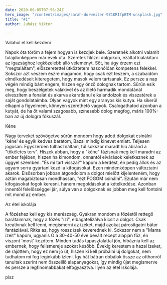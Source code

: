 ```yaml
---
date: 2020-06-05T07:56:24Z
hero_image: "/content/images/sarah-dorweiler-9Z1KRIfpBTM-unsplash.jpg"
title: "#1"
author: Juhász Viktor

---
```

Valahol el kell kezdeni

Napok óta töröm a fejem hogyan is kezdjek bele. Szeretnék alkotni valamit tulajdonképpen már évek óta. Szeretek filózni dolgokon, ezáltal kialakítani az igazsághoz legközelebb álló véleményt. Sőt, ha úgy érzem ezt "megtaláltam", előszeretettel ütköztetem hasonólóan kompetens felekkel. Sokszor azt veszem észre magamon, hogy csak ezt teszem, a szabaidőm elmélkedéseit kiteregetem, hogy mások velem tartsanak. Ez persze a nap végén mindig bánt engem, hiszen egy önző dolognak tartom. Sűrűn esik meg, hogy beszélgetek valakivel és az illető harmadik mondatánál elveszítem a fonalat és akarva akaratlanul elkalandolzok és visszatérek a saját gondolataimba. Olyan vagyok mint egy aranyos kis kutya. Ha sikerül elkapni a figyelmem, könnyen szerethető vagyok. Csalogathatod azonban a kutyát, de ha őt valami szagosabb, színesebb dolog megfog, máris 100%-ban az új dologra fókuszál.

Kéne

Nagy terveket szövögetve sűrűn mondom hogy adott dolgokat csinálni 'kéne' és egyik kedves barátom, Bazsi mindig kinevet emiatt. Teljesen jogosan. Egyszerűen túlhasználtam, túl sokszor maradt hiú ábránd a "tökéletes terv". Hiszek abban, hogy a "kéne" fázisnak meg kell maradni az ember fejében, hiszen ha kimondom, onnantól elvárások keletkeznek az üggyel szemben. "És mi tart vissza?" kapom a kérdést, én pedig állok és az agyam sorra gyártani kezdi a kifogásokat. Ezen mindenképpen változtatni akarok. Elsősorban jobban átgondolom a dolgot mielőtt kijelenteném, hogy aztán magabiztosan mondhassan, "ezt FOGOM csinálni".  Ezután már nem kifogásokat fogok keresni, hanem megoldásokat a kételkedése. Azonban innentől felelősséggel jár, súlya van a dolgoknak és jobban meg kell fontolni mit mond az ember.

Az étel iskolája

A főzéshez kell egy kis merészség. Gyakran mondom a főzéstől rettegő barátaimnak, hogy a főzés "ízi", elbagatelizálva kicsit a dolgot. Csak kreatívnak kell lenni, megismerni az ízeket, majd azokat párosítgatni bátor fantáziával. Ritka az, hogy rossz ízek keverednek ki. Sokszor nem a "Mama ízeit" kapom, ugyanis Ő a 30-40-50 éve bevált recept alapján főz, én viszont 'most' kezdtem. Minden tudás tapasztalattal jön, hibáznia kell az embernek, hogy felismereje azokat később.  Évekig kerestem a hazai ízeket, de rájöttem, hogy ez nem jó út, hiszen ki kell próbálni új dolgokat, nem tudhatom mi fog leginkább ízleni. Így hát bátran dobálok össze az otthonról tanultak szerint nem összeillő alapanyagokat, így mindig újat megismerve és persze a legfinomabbakat elfogyasztva. Ilyen az étel iskolája.

písz